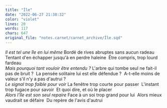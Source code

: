 ```yaml
---
title: "Île"
date: "2022-06-27 21:38:32"
color: "violet"
lines: 20
words: 117
chars: 647
original_file: "notes.carnet/carnet_archive/Île.sqd"
---
```


_Il est tel une île en lui même_
Bordé de rives abruptes sans aucun radeau
Tentant d'en échapper jusqu'à en perdre haleine 
Être compris, trop lourd fardeau  
_Mais pourquoi tant vouloir être entendu ?_
L'arbre qui tombe seul ne fait-il pas de bruit ? 
La pensée solitaire lui est elle défendue ? 
A-t-elle moins de valeur s'il n'y a pas d'autrui ?  
_Le signal trop faible pour voir_
La fenêtre trop courte pour passer 
L'instant trop fugace pour savoir 
Et quoi dire, et où le placer  
_Alors l'île est son seul repaire_
Face à un soi trop grand pour lui 
Alors mieux vaudrait se défaire 
Du repère de l'avis d'autrui 